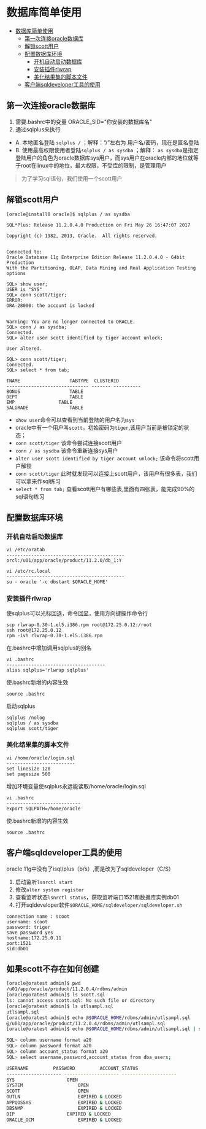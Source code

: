 # 数据库简单使用

<!-- TOC depthFrom:1 depthTo:6 withLinks:1 updateOnSave:1 orderedList:0 -->

- [数据库简单使用](#数据库简单使用)
	- [第一次连接oracle数据库](#第一次连接oracle数据库)
	- [解锁scott用户](#解锁scott用户)
	- [配置数据库环境](#配置数据库环境)
		- [开机自动启动数据库](#开机自动启动数据库)
		- [安装插件rlwrap](#安装插件rlwrap)
		- [美化结果集的脚本文件](#美化结果集的脚本文件)
	- [客户端sqldeveloper工具的使用](#客户端sqldeveloper工具的使用)

<!-- /TOC -->


## 第一次连接oracle数据库

1. 需要.bashrc中的变量 ORACLE_SID="你安装的数据库名"
2. 通过sqlplus来执行
- A. 本地匿名登陆	`sqlplus /` ；解释：“/”左右为 用户名/密码，现在是匿名登陆
- B. 使用最高权限使用者登陆`sqlplus / as sysdba` ；解释： `as sysdba`是指定登陆用户的角色为oracle数据库sys用户，而sys用户在oracle内部的地位就等于root在linux中的地位，最大权限，不受库的限制，是管理用户

> 为了学习sql语句，我们使用一个scott用户

## 解锁scott用户

```shell
[oracle@install0 oracle]$ sqlplus / as sysdba

SQL*Plus: Release 11.2.0.4.0 Production on Fri May 26 16:47:07 2017

Copyright (c) 1982, 2013, Oracle.  All rights reserved.


Connected to:
Oracle Database 11g Enterprise Edition Release 11.2.0.4.0 - 64bit Production
With the Partitioning, OLAP, Data Mining and Real Application Testing options

SQL> show user;
USER is "SYS"
SQL> conn scott/tiger;
ERROR:
ORA-28000: the account is locked


Warning: You are no longer connected to ORACLE.
SQL> conn / as sysdba;
Connected.
SQL> alter user scott identified by tiger account unlock;   

User altered.

SQL> conn scott/tiger;   
Connected.
SQL> select * from tab;

TNAME			       TABTYPE	CLUSTERID
------------------------------ ------- ----------
BONUS			       TABLE
DEPT			       TABLE
EMP			       TABLE
SALGRADE		       TABLE
```

- `show user`命令可以查看到当前登陆的用户名为`sys`
- oracle中有一个用户叫`scott`，初始密码为`tiger`,该用户当前是被锁定的状态；
- `conn scott/tiger` 该命令尝试连接scott用户
- `conn / as sysdba` 该命令重新连接sys用户
- `alter user scott identified by tiger account unlock;` 该命令将scott用户解锁
- `conn scott/tiger` 此时就发现可以连接上scott用户，该用户有很多表，我们可以拿来作sql练习
- `select * from tab;` 查看scott用户有哪些表,里面有四张表，能完成90%的sql语句练习

## 配置数据库环境


### 开机自动启动数据库

```shell
vi /etc/oratab
-------------------------------------------
orcl:/u01/app/oracle/product/11.2.0/db_1:Y

vi /etc/rc.local
-------------------------------------------
su - oracle '-c dbstart $ORACLE_HOME'
```



### 安装插件rlwrap

使sqlplus可以光标回退，命令回显，使用方向键操作命令行

```shell
scp rlwrap-0.30-1.el5.i386.rpm root@172.25.0.12:/root
ssh root@172.25.0.12
rpm -ivh rlwrap-0.30-1.el5.i386.rpm
```

在.bashrc中增加调用sqlplus的别名

```shell
vi .bashrc
------------------------------------
alias sqlplus='rlwrap sqlplus'
```

使.bashrc新增的内容生效

```shell
source .bashrc
```

启动sqlplus

```shell
sqlplus /nolog
sqlplus / as sysdba
sqlplus scott/tiger
```

### 美化结果集的脚本文件

```shell
vi /home/oracle/login.sql
-------------------------
set linesize 120
set pagesize 500
```

增加环境变量使sqlplus永远能读取/home/oracle/login.sql

```shell
vi .bashrc
---------------------------
export SQLPATH=/home/oracle
```

使.bashrc新增的内容生效

```shell
source .bashrc
```

## 客户端sqldeveloper工具的使用

oracle 11g中没有了isql/plus（b/s）,而是改为了sqldeveloper（C/S）

1. 启动监听`lsnrctl start`
2. 修改`alter system register`
3. 查看监听状态`lsnrctl status`，获取监听端口1521和数据库实例db01
4. 打开sqldeveloper软件`$ORACLE_HOME/sqldeveloper/sqldeveloper.sh`
```shell
connection name : scoot
username: scoot
password: triger
save password yes
hostname:172.25.0.11
port:1521
sid:db01
```

##  如果scott不存在如何创建

```bash
[oracle@oratest admin]$ pwd
/u01/app/oracle/product/11.2.0.4/rdbms/admin
[oracle@oratest admin]$ ls scott.sql
ls: cannot access scott.sql: No such file or directory
[oracle@oratest admin]$ ls utlsampl.sql
utlsampl.sql
[oracle@oratest admin]$ echo @$ORACLE_HOME/rdbms/admin/utlsampl.sql
@/u01/app/oracle/product/11.2.0.4/rdbms/admin/utlsampl.sql
[oracle@oratest admin]$ echo @$ORACLE_HOME/rdbms/admin/utlsampl.sql | sqlplus / as sysdba

SQL> column username format a20
SQL> column password format a20
SQL> column account_status format a20
SQL> select username,password,account_status from dba_users;

USERNAME	     PASSWORD		  ACCOUNT_STATUS
-------------------- -------------------- --------------------
SYS					  OPEN
SYSTEM					  OPEN
SCOTT					  OPEN
OUTLN					  EXPIRED & LOCKED
APPQOSSYS				  EXPIRED & LOCKED
DBSNMP					  EXPIRED & LOCKED
DIP					  EXPIRED & LOCKED
ORACLE_OCM				  EXPIRED & LOCKED
```
